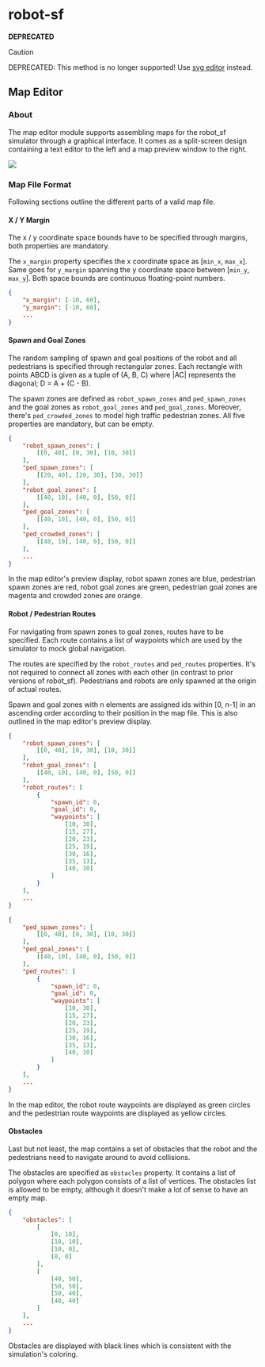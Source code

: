 # robot-sf

**DEPRECATED**

> [!CAUTION]
> DEPRECATED: This method is no longer supported! Use [svg editor](./SVG_MAP_EDITOR.md) instead.

## Map Editor

### About
The map editor module supports assembling maps for the robot_sf simulator
through a graphical interface. It comes as a split-screen design
containing a text editor to the left and a map preview window to the right.

![](./img/map_editor_screenshot.png)

### Map File Format
Following sections outline the different parts of a valid map file.

#### X / Y Margin
The x / y coordinate space bounds have to be specified through margins,
both properties are mandatory.

The ``x_margin`` property specifies the x coordinate space as [``min_x``, ``max_x``].
Same goes for ``y_margin`` spanning the y coordinate space between [``min_y``, ``max_y``].
Both space bounds are continuous floating-point numbers.

```json
{
    "x_margin": [-10, 60],
    "y_margin": [-10, 60],
    ...
}
```

#### Spawn and Goal Zones
The random sampling of spawn and goal positions of the robot and all pedestrians
is specified through rectangular zones.
Each rectangle with points ABCD is given as a tuple of (A, B, C) where |AC|
represents the diagonal; D = A + (C - B).

The spawn zones are defined as ``robot_spawn_zones`` and ``ped_spawn_zones``
and the goal zones as ``robot_goal_zones`` and ``ped_goal_zones``. Moreover,
there's ``ped_crowded_zones`` to model high traffic pedestrian zones.
All five properties are mandatory, but can be empty.

```json
{
    "robot_spawn_zones": [
        [[0, 40], [0, 30], [10, 30]]
    ],
    "ped_spawn_zones": [
        [[20, 40], [20, 30], [30, 30]]
    ],
    "robot_goal_zones": [
        [[40, 10], [40, 0], [50, 0]]
    ],
    "ped_goal_zones": [
        [[40, 10], [40, 0], [50, 0]]
    ],
    "ped_crowded_zones": [
        [[40, 10], [40, 0], [50, 0]]
    ],
    ...
}
```

In the map editor's preview display, robot spawn zones are blue,
pedestrian spawn zones are red, robot goal zones are green,
pedestrian goal zones are magenta and crowded zones are orange.

#### Robot / Pedestrian Routes
For navigating from spawn zones to goal zones, routes have to be specified.
Each route contains a list of waypoints which are used by the simulator
to mock global navigation.

The routes are specified by the ``robot_routes`` and ``ped_routes`` properties.
It's not required to connect all zones with each other (in contrast to
prior versions of robot\_sf). Pedestrians and robots are only spawned at
the origin of actual routes.

Spawn and goal zones with n elements are assigned ids within [0, n-1]
in an ascending order according to their position in the map file.
This is also outlined in the map editor's preview display.

```json
{
    "robot_spawn_zones": [
        [[0, 40], [0, 30], [10, 30]]
    ],
    "robot_goal_zones": [
        [[40, 10], [40, 0], [50, 0]]
    ],
    "robot_routes": [
        {
            "spawn_id": 0,
            "goal_id": 0,
            "waypoints": [
                [10, 30],
                [15, 27],
                [20, 23],
                [25, 19],
                [30, 16],
                [35, 13],
                [40, 10]
            ]
        }
    ],
    ...
}
```

```json
{
    "ped_spawn_zones": [
        [[0, 40], [0, 30], [10, 30]]
    ],
    "ped_goal_zones": [
        [[40, 10], [40, 0], [50, 0]]
    ],
    "ped_routes": [
        {
            "spawn_id": 0,
            "goal_id": 0,
            "waypoints": [
                [10, 30],
                [15, 27],
                [20, 23],
                [25, 19],
                [30, 16],
                [35, 13],
                [40, 10]
            ]
        }
    ],
    ...
}
```

In the map editor, the robot route waypoints are displayed as green circles
and the pedestrian route waypoints are displayed as yellow circles.

#### Obstacles
Last but not least, the map contains a set of obstacles that the robot
and the pedestrians need to navigate around to avoid collisions.

The obstacles are specified as ```obstacles``` property. It contains
a list of polygon where each polygon consists of a list of vertices.
The obstacles list is allowed to be empty, although it doesn't make
a lot of sense to have an empty map.

```json
{
    "obstacles": [
        [
            [0, 10],
            [10, 10],
            [10, 0],
            [0, 0]
        ],
        [
            [40, 50],
            [50, 50],
            [50, 40],
            [40, 40]
        ]
    ],
    ...
}
```

Obstacles are displayed with black lines which is consistent with
the simulation's coloring.
